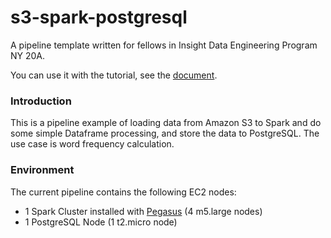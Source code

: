 # s3-spark-postgresql

A pipeline template written for fellows in Insight Data Engineering Program NY 20A.

You can use it with the tutorial, see the [document](https://docs.google.com/document/d/1Ug7yPnykCLUR_kQN6N1m4wkEFCLoHwE4sKomcKLuP8w/edit?usp=sharing).

### Introduction

This is a pipeline example of loading data from Amazon S3 to Spark and do some simple Dataframe processing, and store the data to PostgreSQL. The use case is word frequency calculation.

### Environment
The current pipeline contains the following EC2 nodes:
* 1 Spark Cluster installed with [Pegasus](https://github.com/InsightDataScience/pegasus) (4 m5.large nodes)
* 1 PostgreSQL Node (1 t2.micro node)
